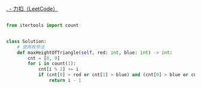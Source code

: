 [. - 力扣（LeetCode）](https://leetcode.cn/problems/maximum-height-of-a-triangle/description/)

```python

from itertools import count


class Solution:
	# 使用枚举法
	def maxHeightOfTriangle(self, red: int, blue: int) -> int:
		cnt = [0, 0]
		for i in count(1):
			cnt[i % 2] += i
			if (cnt[0] > red or cnt[1] > blue) and (cnt[0] > blue or cnt[1] > red):
				return i - 1
```